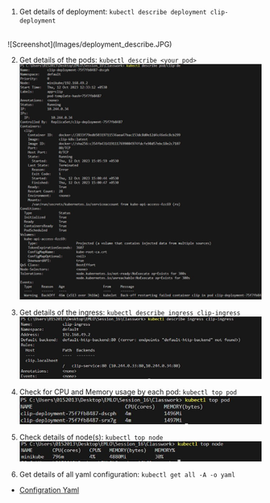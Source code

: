1. Get details of deployment: `kubectl describe deployment clip-deployment`
<br>
![Screenshot](Images/deployment_describe.JPG)


2. Get details of the pods: `kubectl describe <your_pod>`
![Screenshot](Images/pod_describe.JPG)

3. Get details of the ingress: `kubectl describe ingress clip-ingress`
![Screenshot](Images/ingress_describe.JPG)

4. Check for CPU and Memory usage by each pod: `kubectl top pod`
![Screenshot](Images/top_pod.JPG)

5. Check details of node(s): `kubectl top node`
![Screenshot](Images/top_node.JPG)

6. Get details of all yaml configuration: `kubectl get all -A -o yaml`
- [Configration Yaml](Images/get_all.txt)

